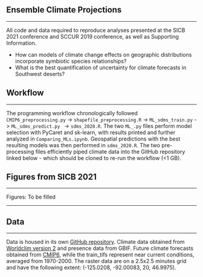 ## Ensemble Climate Projections 

---

All code and data required to reproduce analyses presented at the SICB 2021 conference and SCCUR 2019 conference, as well as Supporting Information.

* How can models of climate change effects on geographic distributions incorporate symbiotic species relationships? 
* What is the best quantification of uncertainty for climate forecasts in Southwest deserts?

## Workflow

---

The programming workflow chronologically followed `CMIP6_preprocessing.py` -> `shapefile_preprocessing.R` -> `ML_sdms_train.py` -> `ML_sdms_predict.py ` -> `sdms_2020.R`. The two `ML_.py` files perform model selection with PyCaret and sk-learn, with results printed and further analyzed in `Comparing_MLs.ipynb`. Geospatial predictions with the best resulting models was then performed in `sdms_2020.R`. The two pre-processing files efficiently piped climate data into the GitHub repository linked below - which should be cloned to re-run the workflow (<1 GB).


## Figures from SICB 2021

---

Figures: To be filled

---

## Data

---
Data is housed in its own [GitHub repository](https://github.com/daniel-furman/xantusia-data). Climate data obtained from [Worldclim version 2](https://www.worldclim.org/) and presence data from GBIF. Future climate forecasts obtained from [CMIP6](https://www.worldclim.org/data/cmip6/cmip6_clim2.5m.html), while the train_tifs represent near current conditions, averaged from 1970-2000. The raster data are on a 2.5x2.5 minutes grid and have the following extent: (-125.0208, -92.00083, 20, 46.9975).
